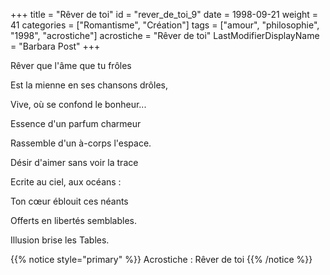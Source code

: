 +++
title = "Rêver de toi"
id = "rever_de_toi_9"
date = 1998-09-21
weight = 41
categories = ["Romantisme", "Création"]
tags = ["amour", "philosophie", "1998", "acrostiche"]
acrostiche = "Rêver de toi"
LastModifierDisplayName = "Barbara Post"
+++

Rêver que l'âme que tu frôles

Est la mienne en ses chansons drôles,

Vive, où se confond le bonheur...

Essence d'un parfum charmeur

Rassemble d'un à-corps l'espace.

Désir d'aimer sans voir la trace

Ecrite au ciel, aux océans :

Ton cœur éblouit ces néants

Offerts en libertés semblables.

Illusion brise les Tables.

{{% notice style="primary" %}}
Acrostiche : Rêver de toi
{{% /notice %}}
